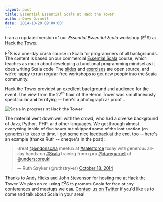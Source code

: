 ```yaml
---
layout: post
title: Essential Essential Scala at Hack the Tower
author: Dave Gurnell
date: '2014-10-20 09:00:00'
---
```


I ran an updated version of our *Essential Essential Scala* workshop (E<sup>2</sup>S) at [Hack the Tower].

E<sup>2</sup>S is a one-day crash course in Scala for programmers of all backgrounds. The content is based on our commercial [Essential Scala] course, which teaches as much about developing a functional programming mindset as it does writing Scala code. The [slides] and [exercises] are open source, and we're happy to run regular free workshops to get new people into the Scala community.

Hack the Tower provided an excellent background and audience for the event. The view from the 27<sup>th</sup> floor of the Heron Tower was simultaneously spectacular and terrifying -- here's a photograph as proof...

<!-- break -->

![Scala in progress at Hack the Tower](/images/blog/2014-10-20-essential-essential-scala-at-hack-the-tower.jpg)

The material went down well with the crowd, who had a diverse background of Java, Python, PHP, and other languages. We got through almost everything inside of five hours but skipped some of the last section (on generics) to keep to time. I got some nice feedback at the end, too -- here's an example (thanks Ruth -- cheque's in the post):

<blockquote class="twitter-tweet" lang="en"><p>Great <a href="https://twitter.com/londonscala">@londonscala</a> meetup at <a href="https://twitter.com/hashtag/salesforce?src=hash">#salesforce</a> today with generous all-day hands-on <a href="https://twitter.com/hashtag/Scala?src=hash">#Scala</a> training from guru <a href="https://twitter.com/davegurnell">@davegurnell</a> of <a href="https://twitter.com/UnderscoreUK">@underscoreuk</a>!</p>&mdash; Ruth Stryker (@ruthstryker) <a href="https://twitter.com/ruthstryker/status/523533373118357506">October 18, 2014</a></blockquote> <script async src="//platform.twitter.com/widgets.js" charset="utf-8"></script>

Thanks to [Andy Hicks] and [John Stevenson] for hosting me at Hack the Tower. We plan on re-using E<sup>2</sup>S to promote Scala for free at any conferences and meetups we can. [Contact us on Twitter] if you'd like us to come and talk about Scala in your area!

[Noel's]:                  http://twitter.com/noelwelsh
[Andy Hicks]:              https://twitter.com/andy1138
[John Stevenson]:          https://twitter.com/jr0cket
[London Scala User Group]: http://www.meetup.com/london-scala/
[Hack the Tower]:          http://hackthetower.co.uk
[Essential Scala]:         http://underscore.io/training/courses/essential-scala
[slides]:                  https://github.com/underscoreio/eescala
[exercises]:               https://github.com/underscoreio/eescala-code
[Contact us on Twitter]:   https://twitter.com/underscoreuk

